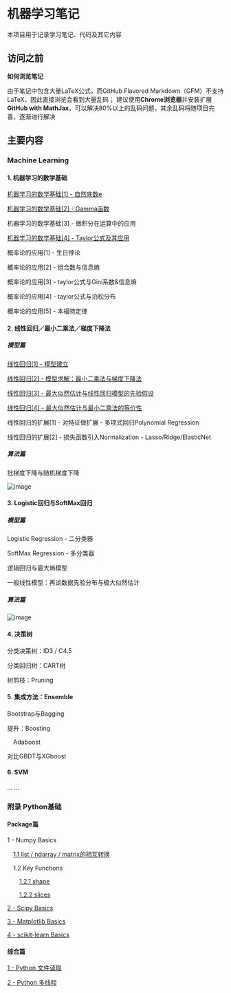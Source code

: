 # 机器学习笔记

本项目用于记录学习笔记、代码及其它内容

## 访问之前

**如何浏览笔记**

由于笔记中包含大量LaTeX公式，而GitHub Flavored Markdown（GFM）不支持LaTeX，因此直接浏览会看到大量乱码；
建议使用**Chrome浏览器**并安装扩展**GitHub with MathJax**，可以解决80%以上的乱码问题，其余乱码将随项目完善，逐渐进行解决

## 主要内容

### Machine Learning

#### 1. 机器学习的数学基础

[机器学习的数学基础[1] - 自然底数e](./notes/1_Mathematical_Tutorial_1.md)

[机器学习的数学基础[2] - Gamma函数](./notes/1_Mathematical_Tutorial_2.md)

机器学习的数学基础[3] - 微积分在运算中的应用 

[机器学习的数学基础[4] - Taylor公式及其应用](./notes/1_Mathematical_Tutorial_3.md)

概率论的应用[1] - 生日悖论

概率论的应用[2] - 组合数与信息熵

概率论的应用[3] - taylor公式与Gini系数&信息熵

概率论的应用[4] - taylor公式与泊松分布

概率论的应用[5] - 本福特定律

#### 2. 线性回归／最小二乘法／梯度下降法

##### 模型篇

[线性回归[1] - 模型建立](./notes/LinearRegression_Tutorial_1.md)

[线性回归[2] - 模型求解：最小二乘法与梯度下降法](./notes/LinearRegression_Tutorial_2.md)

[线性回归[3] - 最大似然估计与线性回归模型的先验假设](./notes/LinearRegression_Tutorial_3.md)

[线性回归[4] - 最大似然估计与最小二乘法的等价性](./notes/LinearRegression_Tutorial_4.md)

线性回归的扩展[1] - 对特征做扩展 - 多项式回归Polynomial Regression

线性回归的扩展[2] - 损失函数引入Normalization - Lasso/Ridge/ElasticNet


##### 算法篇

批梯度下降与随机梯度下降

![image](https://github.com/CaoZhens/ML_Learning/blob/master/study/6_LinearRegression/pic/LinearR_GD_FittingCurve.gif) 

#### 3. Logistic回归与SoftMax回归

##### 模型篇

Logistic Regression - 二分类器

SoftMax Regression - 多分类器

逻辑回归与最大熵模型

一般线性模型：再谈数据先验分布与极大似然估计

##### 算法篇

![image](https://github.com/CaoZhens/ML_Learning/blob/master/study/7_LogisticRegression/pic/LogisticR_GD_FittingCurve.gif) 

#### 4. 决策树

分类决策树：ID3 / C4.5

分类回归树：CART树

树剪枝：Pruning

#### 5. 集成方法：Ensemble

Bootstrap与Bagging

提升：Boosting

&emsp;Adaboost

对比GBDT与XGboost

#### 6. SVM

... ...


### 附录 Python基础

####  Package篇

1 - Numpy Basics

&emsp;[1.1 list / ndarray / matrix的相互转换](./study/4_PythonFoundation/numpyBasics/convert_list_ndarray_matrix.py)

&emsp;1.2 Key Functions

&emsp;&emsp;[1.2.1 shape](./study/4_PythonFoundation/numpyBasics/shape.py)

&emsp;&emsp;[1.2.2 slices](./study/4_PythonFoundation/numpyBasics/slices.py)

[2 - Scipy Basics](./study/4_PythonFoundation/scipyBasics/)

[3 - Matplotlib Basics](./study/4_PythonFoundation/matplotlibBasics/)

[4 - scikit-learn Basics](./study/5_SklearnFoundation/script/)

#### 综合篇

[1 - Python 文件读取](./study/4_PythonFoundation/loadData/)

[2 - Python 多线程](./study/4_PythonFoundation/multiThreading/)